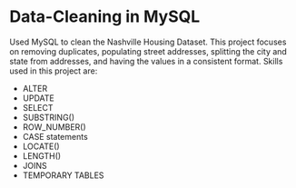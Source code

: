 # Data-Cleaning in MySQL

Used MySQL to clean the Nashville Housing Dataset. This project focuses on removing duplicates, populating street addresses, splitting the city and state from 
addresses, and having the values in a consistent format. Skills used in this project are:
* ALTER 
* UPDATE
* SELECT
* SUBSTRING()
* ROW_NUMBER()
* CASE statements
* LOCATE()
* LENGTH()
* JOINS
* TEMPORARY TABLES
